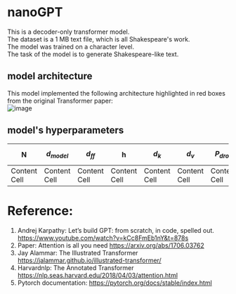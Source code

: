 # nanoGPT
This is a decoder-only transformer model.  
The dataset is a 1 MB text file, which is all Shakespeare's work.  
The model was trained on a character level.  
The task of the model is to generate Shakespeare-like text.

## model architecture  
This model implemented the following architecture highlighted in red boxes from the original Transformer paper:  
![image](https://github.com/GuilinXie/nanoGPT/assets/43485626/275004ee-7a37-4fd2-830b-01937f08f461)

## model's hyperparameters  
| N  | $`d_{model}`$ | $`d_{ff}`$ | h | $`d_k`$ | $`d_v`$ | $`P_{drop}`$ | train steps | params (M) |
| ------------- | ------------- | ------------- | ------------- | ------------- | ------------- | ------------- | ------------- | ------------- |
| Content Cell  | Content Cell  | Content Cell  | Content Cell  | Content Cell  | Content Cell  | Content Cell  | Content Cell  | Content Cell  |

# Reference:
1.	Andrej Karpathy: Let’s build GPT: from scratch, in code, spelled out. https://www.youtube.com/watch?v=kCc8FmEb1nY&t=878s
2.	Paper: Attention is all you need
https://arxiv.org/abs/1706.03762
3.	Jay Alammar: The Illustrated Transformer
 https://jalammar.github.io/illustrated-transformer/
4.	Harvardnlp: The Annotated Transformer
https://nlp.seas.harvard.edu/2018/04/03/attention.html
5.	Pytorch documentation: 
https://pytorch.org/docs/stable/index.html
